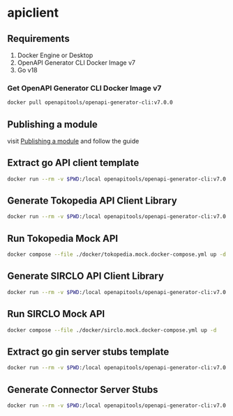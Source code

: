# apiclient

## Requirements

1. Docker Engine or Desktop
2. OpenAPI Generator CLI Docker Image v7
3. Go v18

### Get OpenAPI Generator CLI Docker Image v7

```sh
docker pull openapitools/openapi-generator-cli:v7.0.0
```

## Publishing a module

visit [Publishing a module](https://go.dev/doc/modules/publishing) and follow the guide

## Extract go API client template

```sh
docker run --rm -v $PWD:/local openapitools/openapi-generator-cli:v7.0.0 author template -g go -o /local/template/go
```

## Generate Tokopedia API Client Library

```sh
docker run --rm -v $PWD:/local openapitools/openapi-generator-cli:v7.0.0 generate -i /local/oas/tokopedia.yml -g go -o /local/tokopedia -t /local/template/go-tokopedia --git-host github.com --git-user-id dhimas-sirclo --git-repo-id apiclient/tokopedia --package-name tokopedia --additional-properties=packageName=tokopedia,generateInterfaces=true,enumClassPrefix=true,structPrefix=true && cd tokopedia && go mod tidy && cd ..
```

## Run Tokopedia Mock API

```sh
docker compose --file ./docker/tokopedia.mock.docker-compose.yml up -d
```

## Generate SIRCLO API Client Library

```sh
docker run --rm -v $PWD:/local openapitools/openapi-generator-cli:v7.0.0 generate -i /local/oas/sirclo.yml -g go -o /local/sirclo -t /local/template/go --git-host github.com --git-user-id dhimas-sirclo --git-repo-id apiclient/sirclo --package-name sirclo --additional-properties=packageName=sirclo,generateInterfaces=true,enumClassPrefix=true && cd sirclo && go mod tidy && cd ..
```

## Run SIRCLO Mock API

```sh
docker compose --file ./docker/sirclo.mock.docker-compose.yml up -d
```

## Extract go gin server stubs template

```sh
docker run --rm -v $PWD:/local openapitools/openapi-generator-cli:v7.0.0 author template -g go-gin-server -o /local/template/go-gin-server
```

## Generate Connector Server Stubs

```sh
docker run --rm -v $PWD:/local openapitools/openapi-generator-cli:v7.0.0 generate -i /local/oas/connector.yml -g go-gin-server -o /local/connector -t /local/template/go-gin-server --git-host github.com --git-user-id dhimas-sirclo --git-repo-id apiclient/connector --package-name connector --additional-properties=packageName=connector,enumClassPrefix=true,isConnector=true
```
